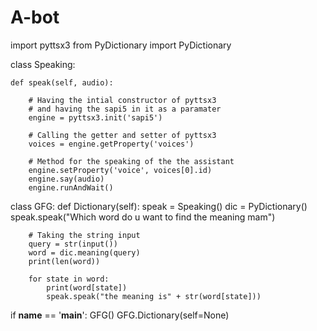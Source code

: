 # A-bot
import pyttsx3
from PyDictionary import PyDictionary


class Speaking:

	def speak(self, audio):

		# Having the intial constructor of pyttsx3
		# and having the sapi5 in it as a paramater
		engine = pyttsx3.init('sapi5')

		# Calling the getter and setter of pyttsx3
		voices = engine.getProperty('voices')

		# Method for the speaking of the the assistant
		engine.setProperty('voice', voices[0].id)
		engine.say(audio)
		engine.runAndWait()


class GFG:
	def Dictionary(self):
		speak = Speaking()
		dic = PyDictionary()
		speak.speak("Which word do u want to find the meaning mam")

		# Taking the string input
		query = str(input())
		word = dic.meaning(query)
		print(len(word))

		for state in word:
			print(word[state])
			speak.speak("the meaning is" + str(word[state]))


if __name__ == '__main__':
	GFG()
	GFG.Dictionary(self=None)

